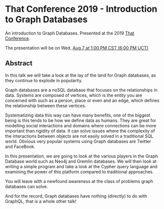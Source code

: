 # That Conference 2019 - Introduction to Graph Databases

An introduction to Graph Databases. Presented at the 2019 [That Conference](https://www.thatconference.com/).

The presentation will be on Wed, [Aug 7 at 1:00 PM CST (6:00 PM UCT)](https://www.thatconference.com/Sessions/Session/13848)

## Abstract

In this talk we will take a look at the lay of the land for Graph databases, as they continue to explode in popularity.

Graph databases are a noSQL database that focuses on the relationships in data. Systems are composed of vertices, which is the entity you are concerned with such as a person, place or even and an edge, which defines the relationship between these vertices.

Systematizing data this way can have many benefits, one of the biggest being is this tends to be how we define data as humans. They are great for modelling social interactions and domains where connections can be more important than rigidity of data. It can solve issues where the complexity of the interactions between objects are not easily solved in a traditional SQL world. Obvious very popular systems using Graph databases are Twitter and FaceBook.

In this presentation, we are going to look at the various players in the Graph Database world such as Neo4j and Gremlin databases. We will then look at writing a simple program and take a look at the Cypher query language and examining the power of this platform compared to traditional approaches.

You will leave with a newfound awareness at the class of problems graph databases can solve.

And for the record, Graph databases have nothing (directly) to do with GraphQL, that is a whole other talk!
